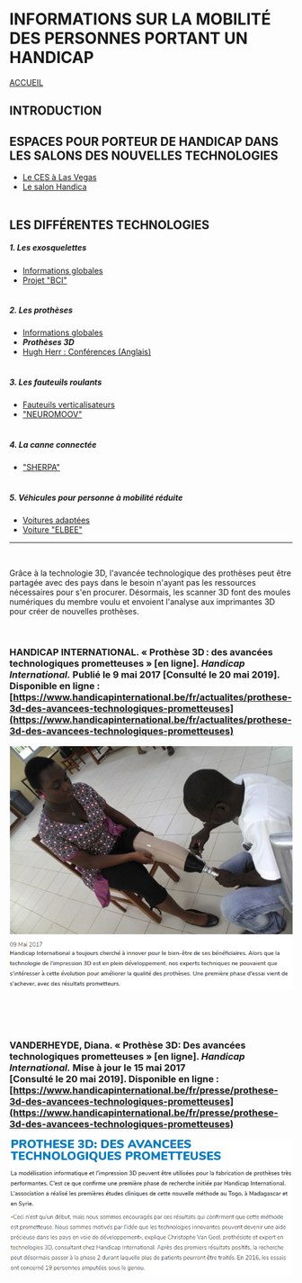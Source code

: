 # INFORMATIONS SUR LA MOBILITÉ DES PERSONNES PORTANT UN HANDICAP
[ACCUEIL](index.md)
## INTRODUCTION  

## ESPACES POUR PORTEUR DE HANDICAP DANS LES SALONS DES NOUVELLES TECHNOLOGIES 
* [Le CES à Las Vegas](ces.md)
* [Le salon Handica](handica.md)
<br/> <br/>
## LES DIFFÉRENTES TECHNOLOGIES
##### 1. Les exosquelettes 
- [Informations globales](exoprésent.md)
- [Projet "BCI"](BCI.md)
<br/><br/>
##### 2. Les prothèses
- [Informations globales](Prothèseinfo.md)
- **_Prothèses 3D_**
- [Hugh Herr : Conférences (Anglais)](Hughvidéo.md)
<br/><br/>
##### 3. Les fauteuils roulants
- [Fauteuils verticalisateurs](FauteuilVertical.md)
- ["NEUROMOOV"](Neuromoov.md)
<br/><br/>
##### 4. La canne connectée
- ["SHERPA"](Canneconnectée.md)
<br/><br/>
##### 5. Véhicules pour personne à mobilité réduite
- [Voitures adaptées](Voitureadaptée.md)
- [Voiture "ELBEE"](Elbee.md)

----------------------------------------------------------
<br/>

Grâce à la technologie 3D, l'avancée technologique des prothèses peut être partagée avec des pays dans le besoin n'ayant pas les ressources nécessaires pour s'en procurer.
Désormais, les scanner 3D font des moules numériques du membre voulu et envoient l'analyse aux imprimantes 3D pour créer de nouvelles prothèses.

<br/>

### HANDICAP INTERNATIONAL. « Prothèse 3D : des avancées technologiques prometteuses » [en ligne]. _Handicap International._ Publié le 9 mai 2017 [Consulté le 20 mai 2019]. Disponible en ligne : [https://www.handicapinternational.be/fr/actualites/prothese-3d-des-avancees-technologiques-prometteuses](https://www.handicapinternational.be/fr/actualites/prothese-3d-des-avancees-technologiques-prometteuses)
![Prothèses3D2.PNG](images/Prothèses3D2.PNG "Prothèse 3D")

<br/><br/><br/>

### VANDERHEYDE, Diana. « Prothèse 3D: Des avancées technologiques prometteuses » [en ligne]. _Handicap International._ Mise à jour le 15 mai 2017 [Consulté le 20 mai 2019]. Disponible en ligne : [https://www.handicapinternational.be/fr/presse/prothese-3d-des-avancees-technologiques-prometteuses](https://www.handicapinternational.be/fr/presse/prothese-3d-des-avancees-technologiques-prometteuses)
![Prothèses3D1.PNG](images/Prothèses3D1.PNG "Prothèse 3D")
